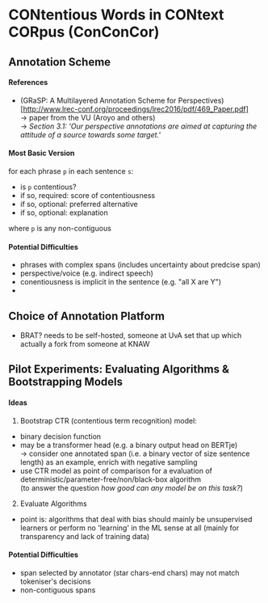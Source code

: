 # CONtentious Words in CONtext CORpus (ConConCor)



## Annotation Scheme

#### References

 - (GRaSP: A Multilayered Annotation Scheme for Perspectives)[http://www.lrec-conf.org/proceedings/lrec2016/pdf/469_Paper.pdf]  
   -> paper from the VU (Aroyo and others)  
   -> *Section 3.1: 'Our perspective annotations are aimed at capturing the attitude of a source towards some target.'*




#### Most Basic Version

for each phrase `p` in each sentence `s`:
  - is `p` contentious?
  - if so, required: score of contentiousness
  - if so, optional: preferred alternative
  - if so, optional: explanation

where `p` is any non-contiguous



#### Potential Difficulties

 - phrases with complex spans (includes uncertainty about predcise span)
 - perspective/voice (e.g. indirect speech)
 - conentiousness is implicit in the sentence (e.g. "all X are Y")
 -  




## Choice of Annotation Platform

 - BRAT? needs to be self-hosted, someone at UvA set that up which actually a fork from someone at KNAW



## Pilot Experiments: Evaluating Algorithms & Bootstrapping Models


#### Ideas

 1. Bootstrap CTR (contentious term recognition) model:  
   - binary decision function 
   - may be a transformer head (e.g. a binary output head on BERTje)  
     -> consider one annotated span (i.e. a binary vector of size sentence length) as an example, enrich with negative sampling
   - use CTR model as point of comparison for a evaluation of deterministic/parameter-free/non/black-box algorithm  
     (to answer the question _how good can any model be on this task?_)
 
 2. Evaluate Algorithms
   - point is: algorithms that deal with bias should mainly be unsupervised learners or perform no 'learning' in the ML sense at all (mainly for transparency and lack of training data) 


#### Potential Difficulties

 - span selected by annotator (star chars-end chars) may not match tokeniser's decisions
 - non-contiguous spans 




